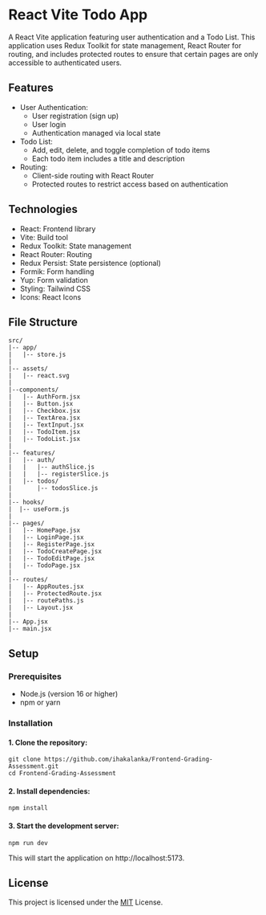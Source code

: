 
# React Vite Todo App

A React Vite application featuring user authentication and a Todo List. This application uses Redux Toolkit for state management, React Router for routing, and includes protected routes to ensure that certain pages are only accessible to authenticated users.

## Features

* User Authentication:
    * User registration (sign up)
    * User login
    * Authentication managed via local state
* Todo List:
    * Add, edit, delete, and toggle completion of todo items
    * Each todo item includes a title and description
* Routing:
    * Client-side routing with React Router
    * Protected routes to restrict access based on authentication

## Technologies
* React: Frontend library
* Vite: Build tool
* Redux Toolkit: State management
* React Router: Routing
* Redux Persist: State persistence (optional)
* Formik: Form handling
* Yup: Form validation
* Styling: Tailwind CSS
* Icons: React Icons

## File Structure

    src/
    |-- app/
    |   |-- store.js
    |
    |-- assets/
    |   |-- react.svg
    |
    |--components/
    |   |-- AuthForm.jsx
    |   |-- Button.jsx
    |   |-- Checkbox.jsx
    |   |-- TextArea.jsx
    |   |-- TextInput.jsx
    |   |-- TodoItem.jsx
    |   |-- TodoList.jsx
    |
    |-- features/
    |   |-- auth/
    |   |   |-- authSlice.js
    |   |   |-- registerSlice.js
    |   |-- todos/
    |       |-- todosSlice.js
    |
    |-- hooks/
    |  |-- useForm.js
    |
    |-- pages/
    |   |-- HomePage.jsx
    |   |-- LoginPage.jsx
    |   |-- RegisterPage.jsx
    |   |-- TodoCreatePage.jsx
    |   |-- TodoEditPage.jsx
    |   |-- TodoPage.jsx
    |
    |-- routes/
    |   |-- AppRoutes.jsx
    |   |-- ProtectedRoute.jsx
    |   |-- routePaths.js
    |   |-- Layout.jsx
    |
    |-- App.jsx
    |-- main.jsx

## Setup

### Prerequisites

* Node.js (version 16 or higher)
* npm or yarn

### Installation

#### 1. Clone the repository:

    git clone https://github.com/ihakalanka/Frontend-Grading-Assessment.git
    cd Frontend-Grading-Assessment

#### 2. Install dependencies:

    npm install

#### 3. Start the development server:

    npm run dev 

This will start the application on http://localhost:5173.

## License

This project is licensed under the [MIT](https://choosealicense.com/licenses/mit/) License.